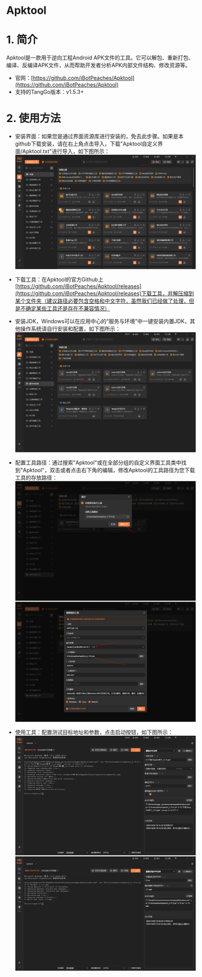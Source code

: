 # Apktool

# 1. 简介
Apktool是一款用于逆向工程Android APK文件的工具。它可以解包、重新打包、编译、反编译APK文件，从而帮助开发者分析APK内部文件结构、修改资源等。

- 官网：[https://github.com/iBotPeaches/Apktool](https://github.com/iBotPeaches/Apktool)
- 支持的TangGo版本：v1.5.3+

# 2. 使用方法
- 安装界面：如果您是通过界面资源库进行安装的，免去此步骤。如果是本github下载安装，请在右上角点击导入，下载"Apktool自定义界面/Apktool.txt"进行导入，如下图所示：
  ![import.png](images/import.png)

- 下载工具：在Apktool的官方Github上[https://github.com/iBotPeaches/Apktool/releases](https://github.com/iBotPeaches/Apktool/releases)下载工具，并解压缩到某个文件夹（建议路径必要包含空格和中文字符，虽然我们已经做了处理，但是不确定某些工具还是存在不兼容情况）

- 安装JDK，Windows可以在应用中心的“服务与环境”中一键安装内置JDK，其他操作系统请自行安装和配置，如下图所示：
  ![jdk.png](images/jdk.png)
- 配置工具路径：通过搜索"Apktool"或在全部分组的自定义界面工具类中找到"Apktool"，双击或者点击右下角的编辑，修改Apktool的工具路径为您下载工具的存放路径：
  ![x1.png](images/x.png)
  ![x2.png](images/x2.png)
- 使用工具：配置测试目标地址和参数，点击启动按钮，如下图所示：
  ![1.jpg](images/1.jpg)
  ![2.jpg](images/2.jpg)

